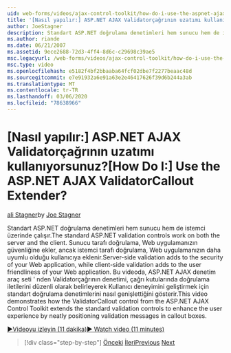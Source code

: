 ```yaml
---
uid: web-forms/videos/ajax-control-toolkit/how-do-i-use-the-aspnet-ajax-validatorcallout-extender
title: '[Nasıl yapılır:] ASP.NET AJAX Validatorçağrının uzatımı kullanıyorsunuz? | Microsoft Docs'
author: JoeStagner
description: Standart ASP.NET doğrulama denetimleri hem sunucu hem de istemci üzerinde çalışır. Sunucu tarafı doğrulaması Web uygulamanızın güvenliğine, ancak c...
ms.author: riande
ms.date: 06/21/2007
ms.assetid: 9ece2688-72d3-4ff4-8d6c-c29698c39ae5
msc.legacyurl: /web-forms/videos/ajax-control-toolkit/how-do-i-use-the-aspnet-ajax-validatorcallout-extender
msc.type: video
ms.openlocfilehash: e5182f4bf2bbaaba64fcf02dbe7f2277beaac48d
ms.sourcegitcommit: e7e91932a6e91a63e2e46417626f39d6b244a3ab
ms.translationtype: MT
ms.contentlocale: tr-TR
ms.lasthandoff: 03/06/2020
ms.locfileid: "78638966"
---
```

# <a name="how-do-i-use-the-aspnet-ajax-validatorcallout-extender"></a><span data-ttu-id="7d570-105">[Nasıl yapılır:] ASP.NET AJAX Validatorçağrının uzatımı kullanıyorsunuz?</span><span class="sxs-lookup"><span data-stu-id="7d570-105">[How Do I:] Use the ASP.NET AJAX ValidatorCallout Extender?</span></span>

<span data-ttu-id="7d570-106">[ali Stagner](https://github.com/JoeStagner)</span><span class="sxs-lookup"><span data-stu-id="7d570-106">by [Joe Stagner](https://github.com/JoeStagner)</span></span>

<span data-ttu-id="7d570-107">Standart ASP.NET doğrulama denetimleri hem sunucu hem de istemci üzerinde çalışır.</span><span class="sxs-lookup"><span data-stu-id="7d570-107">The standard ASP.NET validation controls work on both the server and the client.</span></span> <span data-ttu-id="7d570-108">Sunucu tarafı doğrulama, Web uygulamanızın güvenliğine ekler, ancak istemci tarafı doğrulama, Web uygulamanızın daha uyumlu olduğu kullanıcıya eklenir.</span><span class="sxs-lookup"><span data-stu-id="7d570-108">Server-side validation adds to the security of your Web application, while client-side validation adds to the user friendliness of your Web application.</span></span> <span data-ttu-id="7d570-109">Bu videoda, ASP.NET AJAX denetim araç seti ' nden Validatorçağrının denetimi, çağrı kutularında doğrulama iletilerini düzenli olarak belirleyerek Kullanıcı deneyimini geliştirmek için standart doğrulama denetimlerini nasıl genişlettiğini gösterir.</span><span class="sxs-lookup"><span data-stu-id="7d570-109">This video demonstrates how the ValidatorCallout control from the ASP.NET AJAX Control Toolkit extends the standard validation controls to enhance the user experience by neatly positioning validation messages in callout boxes.</span></span>

[<span data-ttu-id="7d570-110">&#9654;Videoyu izleyin (11 dakika)</span><span class="sxs-lookup"><span data-stu-id="7d570-110">&#9654; Watch video (11 minutes)</span></span>](https://channel9.msdn.com/Blogs/ASP-NET-Site-Videos/how-do-i-use-the-aspnet-ajax-validatorcallout-extender)

> [!div class="step-by-step"]
> <span data-ttu-id="7d570-111">[Önceki](how-do-i-use-the-numericupdown-extender-control.md)
> [İleri](how-do-i-use-the-aspnet-ajax-resizablecontrol-extender.md)</span><span class="sxs-lookup"><span data-stu-id="7d570-111">[Previous](how-do-i-use-the-numericupdown-extender-control.md)
[Next](how-do-i-use-the-aspnet-ajax-resizablecontrol-extender.md)</span></span>
